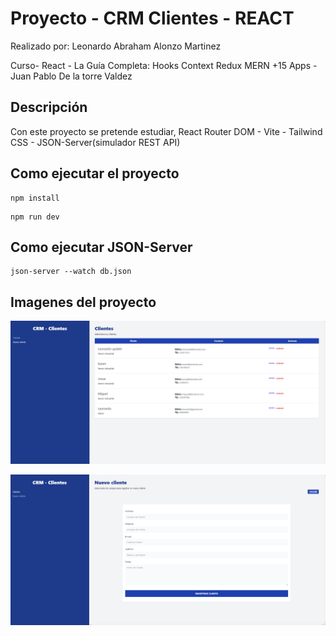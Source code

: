 # Proyecto - CRM Clientes - REACT
Realizado por: Leonardo Abraham Alonzo Martinez

Curso- React - La Guía Completa: Hooks Context Redux MERN +15 Apps - Juan Pablo De la torre Valdez

## Descripción
Con este proyecto se pretende estudiar, React Router DOM - Vite - Tailwind CSS - JSON-Server(simulador REST API)


## Como ejecutar el proyecto
```
npm install
```
```
npm run dev
```

## Como ejecutar JSON-Server
```
json-server --watch db.json
```

## Imagenes del proyecto
![Image text](https://github.com/LeonardoAbraham/react-crm/blob/main/public/clientes.png)

![Image text](https://github.com/LeonardoAbraham/react-crm/blob/main/public/nuevoCliente.png)


